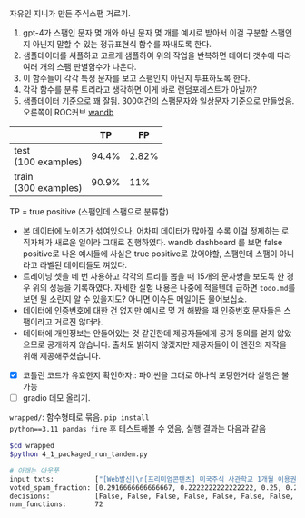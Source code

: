 자유인 지니가 만든 주식스팸 거르기.

1. gpt-4가 스팸인 문자 몇 개와 아닌 문자 몇 개를 예시로 받아서 이걸 구분할 스팸인지 아닌지 말할 수 있는 정규표현식 함수를 짜내도록 한다.
2. 샘플데이터를 셔플하고 고르게 샘플하여 위의 작업을 반복하면 데이터 갯수에 따라 여러 개의 스팸 판별함수가 나온다.
3. 이 함수들이 각각 특정 문자를 보고 스팸인지 아닌지 투표하도록 한다.
4. 각각 함수를 분류 트리라고 생각하면 이게 바로 랜덤포레스트가 아닐까?
5. 샘플데이터 기준으로 꽤 잘됨. 300여건의 스팸문자와 일상문자 기준으로 만들었음. 오른쪽이 ROC커브 [wandb](https://wandb.ai/sonsus/scamtext/runs/f4w58kcd?workspace=user-sonsus)

|      | TP | FP |
|------|-------------|------------|
| test<br/>(100 examples)   | 94.4%       | 2.82%      |     
| train<br/>(300 examples)   | 90.9%       | 11%        |

TP = true positive (스팸인데 스팸으로 분류함)

- 본 데이터에 노이즈가 섞여있으나, 어차피 데이터가 많아질 수록 이걸 정제하는 로직자체가 새로운 일이라 그대로 진행하였다. wandb dashboard 를 보면 false positive로 나온 예시들에 사실은 true positive로 갔어야할, 스팸인데 스팸이 아니라고 라벨된 데이터들도 껴있다.
- 트레이닝 셋을 네 번 사용하고 각각의 트리를 뽑을 때 15개의 문자쌍을 보도록 한 경우 위의 성능을 기록하였다. 자세한 실험 내용은 나중에 적을텐데 급하면 <code>todo.md</code>를 보면 뭔 소린지 알 수 있을지도? 아니면 이슈든 메일이든 물어보십쇼.
- 데이터에 인증번호에 대한 건 없지만 예시로 몇 개 해봤을 때 인증번호 문자들은 스팸이라고 거르진 않더라.
- 데이터에 개인정보는 안들어있는 것 같긴한데 제공자들에게 공개 동의를 얻지 않았으므로 공개하지 않습니다. 출처도 밝히지 않겠지만 제공자들이 이 엔진의 제작을 위해 제공해주셨습니다.




- [x] 코틀린 코드가 유효한지 확인하자.: 파이썬을 그대로 하나씩 포팅한거라 실행은 불가능
- [ ] gradio 데모 올리기.

<code>wrapped/</code>: 함수형태로 묶음. <code>pip install python==3.11 pandas fire</code> 후 테스트해볼 수 있음, 실행 결과는 다음과 같음
```bash
$cd wrapped 
$python 4_1_packaged_run_tandem.py

# 아래는 아웃풋
input_txts:          ["[Web발신]\n[프리미엄콘텐츠] 미국주식 사관학교 1개월 이용권 3,900원이 결제되었습니다.", "[Web발신]\nYour Beam verification code is: 5557", "[국외발신]\nG-592238 is your Google verification code.", "[Web발신]\n[아프리카TV] 인증번호 [11382]를 입력해 주세요.", "[Web발신]\n[민방위 교육센터]\n본인확인을 위해 인증번호 [514073]를 입력해 주세요.", "[Web발신]\n[한전사이버지점]고객님의 한전정보 SMS 인증번호는[290017]입니다.", "[Web발신]\n[삼성카드]SMS 인증번호[471636]", "[한국모바일인증(주)]본인확인 인증번호[995988]입니다. \\타인 노출 금지\\\"\"", "[Web발신]\n[MY COMPANY] 승인\n3101 선선일님\n134,000원 일시불\n신세계센트럴시티\n잔여한도1,866,000원", "[Web발신]\n[MY COMPANY] 현대카드 당월 결제 예정 금액 안내\n\n회원님, 당월 법인카드 결제 예정 결제금액을 안내 해드립니다\n\n[상세 안내]\n- 대상카드 : 3101 카드\n- 결제 예정 금액 : 49,700원 (05/07 기준)\n- 결제일 : 05/24\n- 납부방식 : 농협중앙\n\n. 상세내역은 청구서 또는 현대카드 법인홈페이지에서 확인이 가능합니다.\n\n[문의] 1577-6000", "[국외발신]\n선선일님\n[수입세금]\n발생되였습니다.\n금액892,624원\n사건코드(3**4)\n금일 자동처리예정\n민원0269569423", "https://www.youtube.com/live/garRuI-ex6w?feature=share\n주일낮예배입니다", "[Web발신]\n(광고)크린토피아 내일까지! 패딩,점퍼,스웨터,코트,겨울조끼 세탁15%세일! 무료거부0807450061", "[여신금융협회] 본인확인 인증번호[506382]를 화면에 입력해주세요", "[CJ대한통운]고객님의 상품(568830418273)이 배송되었습니다.▶인수자(위탁):문앞"]
voted_spam_fraction: [0.2916666666666667, 0.2222222222222222, 0.25, 0.20833333333333334, 0.2777777777777778, 0.2777777777777778, 0.2222222222222222, 0.3194444444444444, 0.3472222222222222, 0.4444444444444444, 0.4583333333333333, 0.05555555555555555, 0.75, 0.2361111111111111, 0.3194444444444444]
decisions:           [False, False, False, False, False, False, False, False, False, True, True, False, True, False, False]
num_functions:       72
```